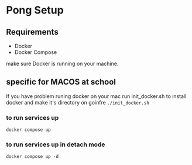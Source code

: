 # Pong Setup

## Requirements

- Docker
- Docker Compose

make sure Docker is running on your machine.

## specific for MACOS at school

If you have problem runing docker on your mac run init_docker.sh to install docker and make it's directory on goinfre
``
./init_docker.sh
``

### to run services up
``
docker compose up
``

### to run services up in detach mode
``
docker compose up -d
``
